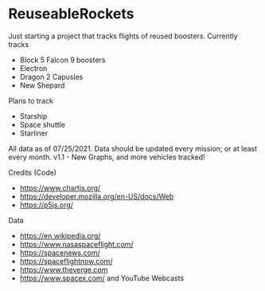 # ReuseableRockets

Just starting a project that tracks flights of reused boosters.
Currently tracks
 - Block 5 Falcon 9 boosters
 - Electron
 - Dragon 2 Capusles
 - New Shepard

Plans to track
 - Starship
 - Space shuttle
 - Starliner 

All data as of 07/25/2021. Data should be updated every mission; or at least every month. 
v1.1 - New Graphs, and more vehicles tracked!

Credits (Code)
 - https://www.chartjs.org/
 - https://developer.mozilla.org/en-US/docs/Web
 - https://p5js.org/

Data
 - https://en.wikipedia.org/
 - https://www.nasaspaceflight.com/
 - https://spacenews.com/
 - https://spaceflightnow.com/
 - https://www.theverge.com
 - https://www.spacex.com/ and YouTube Webcasts
